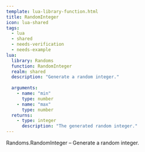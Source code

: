 ```yaml
---
template: lua-library-function.html
title: RandomInteger
icon: lua-shared
tags:
  - lua
  - shared
  - needs-verification
  - needs-example
lua:
  library: Randoms
  function: RandomInteger
  realm: shared
  description: "Generate a random integer."
  
  arguments:
    - name: "min"
      type: number
    - name: "max"
      type: number
  returns:
    - type: integer
      description: "The generated random integer."
---
```


<div class="lua__search__keywords">
Randoms.RandomInteger &#x2013; Generate a random integer.
</div>
